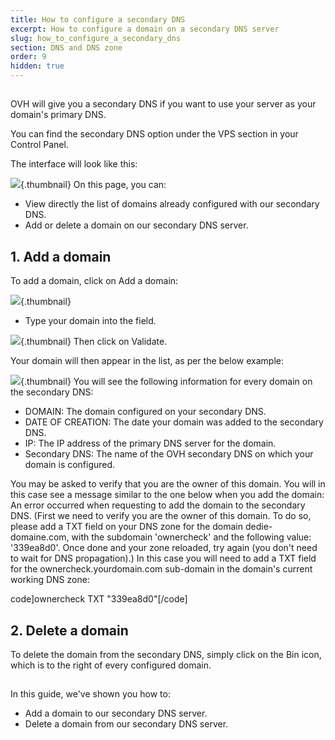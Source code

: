 ```yaml
---
title: How to configure a secondary DNS
excerpt: How to configure a domain on a secondary DNS server
slug: how_to_configure_a_secondary_dns
section: DNS and DNS zone
order: 9
hidden: true
---
```



## 
OVH will give you a secondary DNS if you want to use your server as your domain's primary DNS.

You can find the secondary DNS option under the VPS section in your Control Panel.

The interface will look like this:

![](images/img_2008.jpg){.thumbnail}
On this page, you can:


- View directly the list of domains already configured with our secondary DNS.
- Add or delete a domain on our secondary DNS server.




## 1. Add a domain
To add a domain, click on Add a domain:

![](images/img_2009.jpg){.thumbnail}

- Type your domain into the field.



![](images/img_2010.jpg){.thumbnail}
Then click on Validate.

Your domain will then appear in the list, as per the below example:

![](images/img_2011.jpg){.thumbnail}
You will see the following information for every domain on the secondary DNS:


- DOMAIN: The domain configured on your secondary DNS.
- DATE OF CREATION: The date your domain was added to the secondary DNS.
- IP: The IP address of the primary DNS server for the domain.
- Secondary DNS: The name of the OVH secondary DNS on which your domain is configured.


You may be asked to verify that you are the owner of this domain. You will in this case see a message similar to the one below when you add the domain:
An error occurred when requesting to add the domain to the secondary DNS. (First we need to verify you are the owner of this domain. To do so, please add a TXT field on your DNS zone for the domain dedie-domaine.com, with the subdomain 'ownercheck' and the following value: '339ea8d0'. Once done and your zone reloaded, try again (you don't need to wait for DNS propagation).)
In this case you will need to add a TXT field for the ownercheck.yourdomain.com sub-domain in the domain's current working DNS zone:

code]ownercheck TXT "339ea8d0"[/code]


## 2. Delete a domain
To delete the domain from the secondary DNS, simply click on the Bin icon, which is to the right of every configured domain.


## 
In this guide, we've shown you how to:

- Add a domain to our secondary DNS server.
- Delete a domain from our secondary DNS server.



